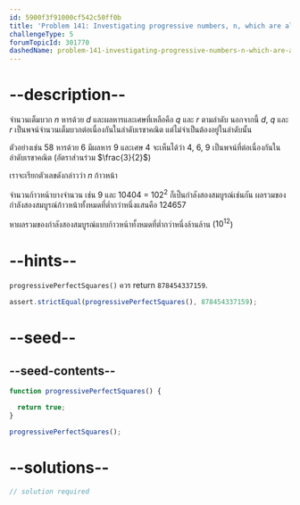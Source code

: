 ```yaml
---
id: 5900f3f91000cf542c50ff0b
title: 'Problem 141: Investigating progressive numbers, n, which are also square'
challengeType: 5
forumTopicId: 301770
dashedName: problem-141-investigating-progressive-numbers-n-which-are-also-square
---
```


# --description--

จำนวนเต็มบวก $n$ หารด้วย $d$ และผลหารและเศษที่เหลือคือ $q$ และ $r$ ตามลำดับ นอกจากนี้ $d$, $q$ และ $r$ เป็นพจน์จำนวนเต็มบวกต่อเนื่องกันในลำดับเรขาคณิต แต่ไม่จำเป็นต้องอยู่ในลำดับนั้น

ตัวอย่างเช่น 58 หารด้วย 6 มีผลหาร 9 และเศษ 4 จะเห็นได้ว่า 4, 6, 9 เป็นพจน์ที่ต่อเนื่องกันในลำดับเรขาคณิต (อัตราส่วนร่วม $\frac{3}{2}$) 

เราจะเรียกตัวเลขดังกล่าวว่า $n$ ก้าวหน้า

จำนวนก้าวหน้าบางจำนวน เช่น 9 และ 10404 = ${102}^2$ ก็เป็นกำลังสองสมบูรณ์เช่นกัน ผลรวมของกำลังสองสมบูรณ์ก้าวหน้าทั้งหมดที่ต่ำกว่าหนึ่งแสนคือ 124657

หาผลรวมของกำลังสองสมบูรณ์แบบก้าวหน้าทั้งหมดที่ต่ำกว่าหนึ่งล้านล้าน (${10}^{12}$)

# --hints--

`progressivePerfectSquares()` ควร return `878454337159`.

```js
assert.strictEqual(progressivePerfectSquares(), 878454337159);
```

# --seed--

## --seed-contents--

```js
function progressivePerfectSquares() {

  return true;
}

progressivePerfectSquares();
```

# --solutions--

```js
// solution required
```
